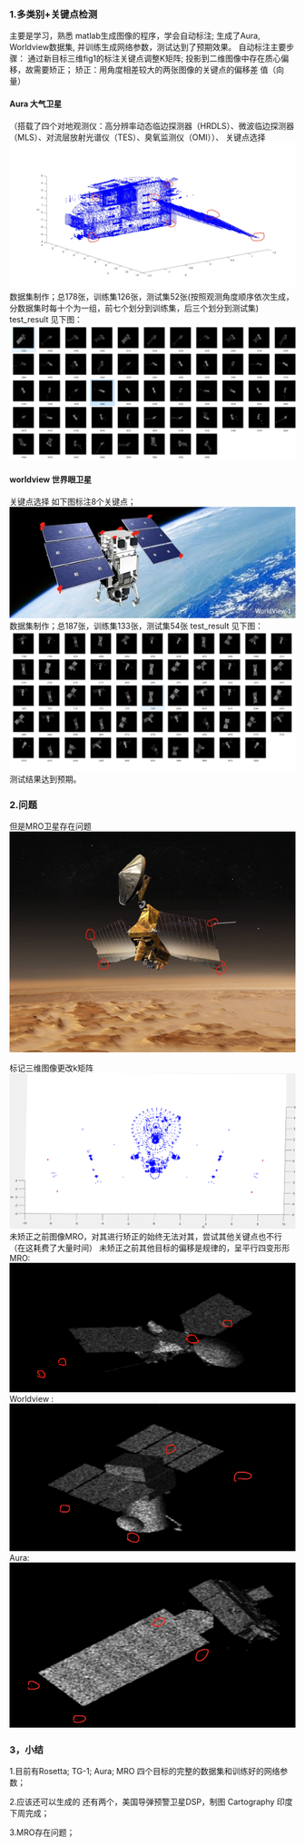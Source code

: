 ### 1.多类别+关键点检测 
主要是学习，熟悉 matlab生成图像的程序，学会自动标注; 生成了Aura, Worldview数据集, 并训练生成网络参数，测试达到了预期效果。
自动标注主要步骤：
通过新目标三维fig1的标注关键点调整K矩阵;
投影到二维图像中存在质心偏移，故需要矫正；
矫正：用角度相差较大的两张图像的关键点的偏移差
值（向量）
#### Aura 大气卫星
（搭载了四个对地观测仪：高分辨率动态临边探测器（HRDLS）、微波临边探测器（MLS）、对流层放射光谱仪（TES）、臭氧监测仪（OMI））、
关键点选择
![11.71](images/aura2.jpg)
数据集制作；总178张，训练集126张，测试集52张(按照观测角度顺序依次生成，分数据集时每十个为一组，前七个划分到训练集，后三个划分到测试集)
test_result 见下图：
![11.71](images/Aura.png)
#### worldview 世界眼卫星
关键点选择 如下图标注8个关键点；
![11.72](images/world.jpg)
数据集制作；总187张，训练集133张，测试集54张
test_result 见下图：
![11.73](images/worldview.png)
测试结果达到预期。
### 2.问题
但是MRO卫星存在问题
![11.76](images/mro2.jpg)

标记三维图像更改k矩阵
![11.77](images/mro1.png)
未矫正之前图像MRO，对其进行矫正的始终无法对其，尝试其他关键点也不行（在这耗费了大量时间）
未矫正之前其他目标的偏移是规律的，呈平行四变形形
MRO:
![11.78](images/mro3.png)
Worldview : 
![11.74](images/world_1.jpg)
Aura:
![11.75](images/aura1.jpg)
### 3，小结
1.目前有Rosetta;  TG-1;  Aura;  MRO 四个目标的完整的数据集和训练好的网络参数；

2.应该还可以生成的 还有两个，美国导弹预警卫星DSP，制图 Cartography 印度  下周完成；

3.MRO存在问题；


